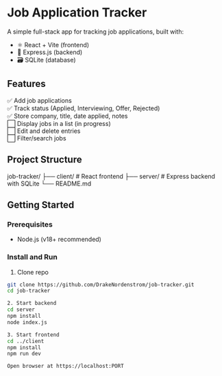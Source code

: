 # Job Application Tracker

A simple full-stack app for tracking job applications, built with:

- ⚛️ React + Vite (frontend)
- 🚀 Express.js (backend)
- 🗃️ SQLite (database)

## Features

✅ Add job applications  
✅ Track status (Applied, Interviewing, Offer, Rejected)  
✅ Store company, title, date applied, notes  
⬜ Display jobs in a list (in progress)  
⬜ Edit and delete entries  
⬜ Filter/search jobs

## Project Structure

job-tracker/
├── client/ # React frontend
├── server/ # Express backend with SQLite
└── README.md


## Getting Started

### Prerequisites

- Node.js (v18+ recommended)

### Install and Run

1. Clone repo
```bash
git clone https://github.com/DrakeNordenstrom/job-tracker.git
cd job-tracker

2. Start backend
cd server
npm install
node index.js

3. Start frontend
cd ../client
npm install
npm run dev

Open browser at https://localhost:PORT